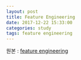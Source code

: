 ```yaml
---
layout: post
title: Feature Engineering
date: 2017-12-22 15:33:00
categories: study
tags: feature engineering
---
```


원본 : [feature engineering][link1]


[link1]: https://docs.microsoft.com/en-us/azure/machine-learning/team-data-science-process/create-features
